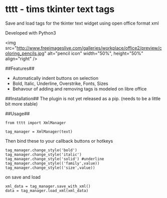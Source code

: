 tttt - tims tkinter text tags
===========

Save and load tags for the tkinter text widget using open office format xml

Developed with Python3

<img src="http://www.freeimageslive.com/galleries/workplace/office2/preview/coloring_pencils.jpg" alt="pencil icon" width="50%", height="50%" align="right" />


##Features##
* Automatically indent buttons on selection
* Bold, Italic, Underline, Overstrike, Fonts, Sizes
* Behavour of adding and removing tags is modeled on libre office

##Installation##
The plugin is not yet released as a pip. (needs to be a little bit more stable)

##Usage##

```
from tttt import XmlManager

tag_manager = XmlManager(text)
```
Then bind these to your callback buttons or hotkeys
```
tag_manager.change_style('bold') 
tag_manager.change_style('italic')
tag_manager.change_style('solid') #underline 
tag_manager.change_style(('family',value)) 
tag_manager.change_style(('size',value))
```
on save and load
```
xml_data = tag_manager.save_with_xml()
data = tag_manager.load_xml(xml_data)
```




